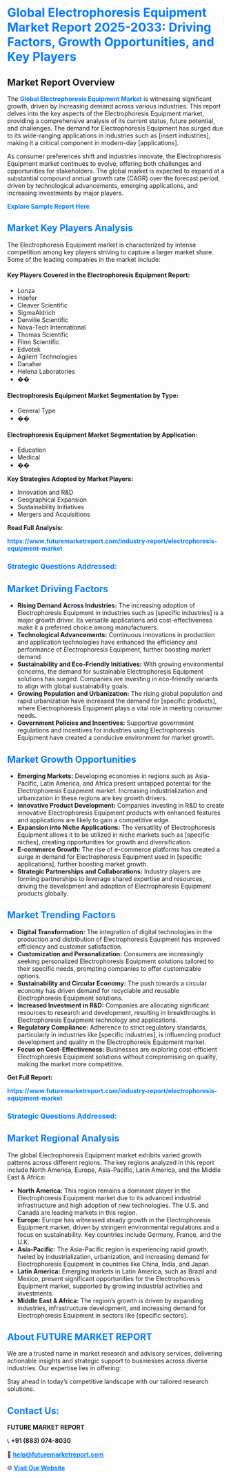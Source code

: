 <h1 style="color: #007BFF;">Global Electrophoresis Equipment Market Report 2025-2033: Driving Factors, Growth Opportunities, and Key Players</h1>

<section id="overview">
<h2>Market Report Overview</h2>
<p>The <a href="https://www.futuremarketreport.com/industry-report/electrophoresis-equipment-market" style="color: #007BFF; text-decoration: none;"><strong>Global Electrophoresis Equipment Market</strong></a> is witnessing significant growth, driven by increasing demand across various industries. This report delves into the key aspects of the Electrophoresis Equipment market, providing a comprehensive analysis of its current status, future potential, and challenges. The demand for Electrophoresis Equipment has surged due to its wide-ranging applications in industries such as [insert industries], making it a critical component in modern-day [applications].</p>
<p>As consumer preferences shift and industries innovate, the Electrophoresis Equipment market continues to evolve, offering both challenges and opportunities for stakeholders. The global market is expected to expand at a substantial compound annual growth rate (CAGR) over the forecast period, driven by technological advancements, emerging applications, and increasing investments by major players.</p>
</section>

<section id="overview">
<p><a href="https://www.futuremarketreport.com/request-sample/reportId=117406" style="color: #007BFF; text-decoration: none;"><strong>Explore Sample Report Here</strong></a></p>
</section>

<section id="key-players">
<h2 style="color: #007BFF;">Market Key Players Analysis</h2>
<p>The Electrophoresis Equipment market is characterized by intense competition among key players striving to capture a larger market share. Some of the leading companies in the market include:</p>
<h4>Key Players Covered in the Electrophoresis Equipment Report:</h4>
<ul><li>Lonza</li><li>Hoefer</li><li>Cleaver Scientific</li><li>SigmaAldrich</li><li>Denville Scientific</li><li>Nova-Tech International</li><li>Thomas Scientific</li><li>Flinn Scientific</li><li>Edvotek</li><li>Agilent Technologies</li><li>Danaher</li><li>Helena Laboratories</li><li>��</li></ul>
<h4>Electrophoresis Equipment Market Segmentation by Type:</h4>
<ul><li>General Type</li><li>��</li></ul>

<h4>Electrophoresis Equipment Market Segmentation by Application:</h4>
<ul><li>Education</li><li>Medical</li><li>��</li></ul>
<p><strong>Key Strategies Adopted by Market Players:</strong></p>
<ul>
<li>Innovation and R&D</li>
<li>Geographical Expansion</li>
<li>Sustainability Initiatives</li>
<li>Mergers and Acquisitions</li>
</ul>
</section>

<section>
<p><strong>Read Full Analysis: </strong></p><a href="https://www.futuremarketreport.com/industry-report/electrophoresis-equipment-market" style="color: #007BFF; text-decoration: none;"><strong>https://www.futuremarketreport.com/industry-report/electrophoresis-equipment-market</strong></a>
<h3 style="color: #007BFF;">Strategic Questions Addressed:</h3>
</section>

<section id="driving-factors">
<h2 style="color: #007BFF;">Market Driving Factors</h2>
<ul>
<li><strong>Rising Demand Across Industries:</strong> The increasing adoption of Electrophoresis Equipment in industries such as [specific industries] is a major growth driver. Its versatile applications and cost-effectiveness make it a preferred choice among manufacturers.</li>
<li><strong>Technological Advancements:</strong> Continuous innovations in production and application technologies have enhanced the efficiency and performance of Electrophoresis Equipment, further boosting market demand.</li>
<li><strong>Sustainability and Eco-Friendly Initiatives:</strong> With growing environmental concerns, the demand for sustainable Electrophoresis Equipment solutions has surged. Companies are investing in eco-friendly variants to align with global sustainability goals.</li>
<li><strong>Growing Population and Urbanization:</strong> The rising global population and rapid urbanization have increased the demand for [specific products], where Electrophoresis Equipment plays a vital role in meeting consumer needs.</li>
<li><strong>Government Policies and Incentives:</strong> Supportive government regulations and incentives for industries using Electrophoresis Equipment have created a conducive environment for market growth.</li>
</ul>
</section>

<section id="growth-opportunities">
<h2 style="color: #007BFF;">Market Growth Opportunities</h2>
<ul>
<li><strong>Emerging Markets:</strong> Developing economies in regions such as Asia-Pacific, Latin America, and Africa present untapped potential for the Electrophoresis Equipment market. Increasing industrialization and urbanization in these regions are key growth drivers.</li>
<li><strong>Innovative Product Development:</strong> Companies investing in R&D to create innovative Electrophoresis Equipment products with enhanced features and applications are likely to gain a competitive edge.</li>
<li><strong>Expansion into Niche Applications:</strong> The versatility of Electrophoresis Equipment allows it to be utilized in niche markets such as [specific niches], creating opportunities for growth and diversification.</li>
<li><strong>E-commerce Growth:</strong> The rise of e-commerce platforms has created a surge in demand for Electrophoresis Equipment used in [specific applications], further boosting market growth.</li>
<li><strong>Strategic Partnerships and Collaborations:</strong> Industry players are forming partnerships to leverage shared expertise and resources, driving the development and adoption of Electrophoresis Equipment products globally.</li>
</ul>
</section>

<section id="trending-factors">
<h2 style="color: #007BFF;">Market Trending Factors</h2>
<ul>
<li><strong>Digital Transformation:</strong> The integration of digital technologies in the production and distribution of Electrophoresis Equipment has improved efficiency and customer satisfaction.</li>
<li><strong>Customization and Personalization:</strong> Consumers are increasingly seeking personalized Electrophoresis Equipment solutions tailored to their specific needs, prompting companies to offer customizable options.</li>
<li><strong>Sustainability and Circular Economy:</strong> The push towards a circular economy has driven demand for recyclable and reusable Electrophoresis Equipment solutions.</li>
<li><strong>Increased Investment in R&D:</strong> Companies are allocating significant resources to research and development, resulting in breakthroughs in Electrophoresis Equipment technology and applications.</li>
<li><strong>Regulatory Compliance:</strong> Adherence to strict regulatory standards, particularly in industries like [specific industries], is influencing product development and quality in the Electrophoresis Equipment market.</li>
<li><strong>Focus on Cost-Effectiveness:</strong> Businesses are exploring cost-efficient Electrophoresis Equipment solutions without compromising on quality, making the market more competitive.</li>
</ul>
</section>

<section>
<p><strong>Get Full Report: </strong></p><a href="https://www.futuremarketreport.com/industry-report/electrophoresis-equipment-market" style="color: #007BFF; text-decoration: none;"><strong>https://www.futuremarketreport.com/industry-report/electrophoresis-equipment-market</strong></a>
<h3 style="color: #007BFF;">Strategic Questions Addressed:</h3>
</section>


<section id="regional-analysis">
<h2 style="color: #007BFF;">Market Regional Analysis</h2>
<p>The global Electrophoresis Equipment market exhibits varied growth patterns across different regions. The key regions analyzed in this report include North America, Europe, Asia-Pacific, Latin America, and the Middle East & Africa:</p>
<ul>
<li><strong>North America:</strong> This region remains a dominant player in the Electrophoresis Equipment market due to its advanced industrial infrastructure and high adoption of new technologies. The U.S. and Canada are leading markets in this region.</li>
<li><strong>Europe:</strong> Europe has witnessed steady growth in the Electrophoresis Equipment market, driven by stringent environmental regulations and a focus on sustainability. Key countries include Germany, France, and the U.K.</li>
<li><strong>Asia-Pacific:</strong> The Asia-Pacific region is experiencing rapid growth, fueled by industrialization, urbanization, and increasing demand for Electrophoresis Equipment in countries like China, India, and Japan.</li>
<li><strong>Latin America:</strong> Emerging markets in Latin America, such as Brazil and Mexico, present significant opportunities for the Electrophoresis Equipment market, supported by growing industrial activities and investments.</li>
<li><strong>Middle East & Africa:</strong> The region’s growth is driven by expanding industries, infrastructure development, and increasing demand for Electrophoresis Equipment in sectors like [specific sectors].</li>
</ul>
</section>

<footer>
<h2 style="color: #007BFF;">About FUTURE MARKET REPORT</h2>
<p>We are a trusted name in market research and advisory services, delivering actionable insights and strategic support to businesses across diverse industries. Our expertise lies in offering:</p>

<p>Stay ahead in today’s competitive landscape with our tailored research solutions.</p>

<h2 style="color: #007BFF;">Contact Us:</h2>
<p><strong>FUTURE MARKET REPORT</strong></p>
<p>📞 <strong>+91 (883) 074-8030</strong></p>
<p>📧 <strong><a href="mailto:help@futuremarketreport.com" style="color: #007BFF;">help@futuremarketreport.com</a></strong></p>
<p>🌐 <strong><a href="https://www.futuremarketreport.com/" style="color: #007BFF;">Visit Our Website</a></strong></p>
</footer>